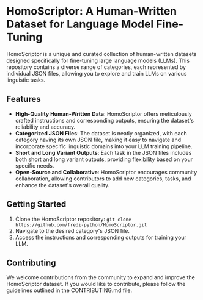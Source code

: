 # HomoScriptor: A Human-Written Dataset for Language Model Fine-Tuning

HomoScriptor is a unique and curated collection of human-written datasets designed specifically for fine-tuning large language models (LLMs). This repository contains a diverse range of categories, each represented by individual JSON files, allowing you to explore and train LLMs on various linguistic tasks.

## Features

- **High-Quality Human-Written Data**: HomoScriptor offers meticulously crafted instructions and corresponding outputs, ensuring the dataset's reliability and accuracy.
- **Categorized JSON Files**: The dataset is neatly organized, with each category having its own JSON file, making it easy to navigate and incorporate specific linguistic domains into your LLM training pipeline.
- **Short and Long Variant Outputs**: Each task in the JSON files includes both short and long variant outputs, providing flexibility based on your specific needs.
- **Open-Source and Collaborative**: HomoScriptor encourages community collaboration, allowing contributors to add new categories, tasks, and enhance the dataset's overall quality.

## Getting Started

1. Clone the HomoScriptor repository: `git clone https://github.com/fredi-python/HomoScriptor.git`
2. Navigate to the desired category's JSON file.
3. Access the instructions and corresponding outputs for training your LLM.

## Contributing

We welcome contributions from the community to expand and improve the HomoScriptor dataset. If you would like to contribute, please follow the guidelines outlined in the CONTRIBUTING.md file.

